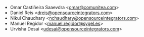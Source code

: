 - Omar Castiñeira Saaevdra \<<omar@comunitea.com>\>
- Daniel Reis \<<dreis@opensourceintegrators.com>\>
- Nikul Chaudhary \<<nchaudhary@opensourceintegrators.com>\>
- Manuel Regidor \<<manuel.regidor@sygel.es>\>
- Urvisha Desai \<<udesai@opensourceintegrators.com>\>

